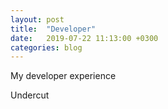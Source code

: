 ```yaml
---
layout: post
title:  "Developer"
date:   2019-07-22 11:13:00 +0300
categories: blog
---
```

My developer experience
<!--more-->

Undercut
